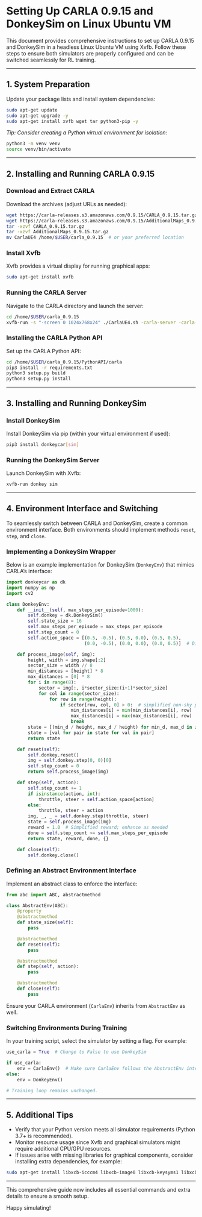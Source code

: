 # Setting Up CARLA 0.9.15 and DonkeySim on Linux Ubuntu VM

This document provides comprehensive instructions to set up CARLA 0.9.15 and DonkeySim in a headless Linux Ubuntu VM using Xvfb. Follow these steps to ensure both simulators are properly configured and can be switched seamlessly for RL training.

---

## 1. System Preparation

Update your package lists and install system dependencies:
```bash
sudo apt-get update
sudo apt-get upgrade -y
sudo apt-get install xvfb wget tar python3-pip -y
```

*Tip: Consider creating a Python virtual environment for isolation:*
```bash
python3 -m venv venv
source venv/bin/activate
```

---

## 2. Installing and Running CARLA 0.9.15

### Download and Extract CARLA

Download the archives (adjust URLs as needed):
```bash
wget https://carla-releases.s3.amazonaws.com/0.9.15/CARLA_0.9.15.tar.gz
wget https://carla-releases.s3.amazonaws.com/0.9.15/AdditionalMaps_0.9.15.tar.gz
tar -xzvf CARLA_0.9.15.tar.gz
tar -xzvf AdditionalMaps_0.9.15.tar.gz
mv CarlaUE4 /home/$USER/carla_0.9.15  # or your preferred location
```

### Install Xvfb

Xvfb provides a virtual display for running graphical apps:
```bash
sudo apt-get install xvfb
```

### Running the CARLA Server

Navigate to the CARLA directory and launch the server:
```bash
cd /home/$USER/carla_0.9.15
xvfb-run -s "-screen 0 1024x768x24" ./CarlaUE4.sh -carla-server -carla-port=2000 -windowed
```

### Installing the CARLA Python API

Set up the CARLA Python API:
```bash
cd /home/$USER/carla_0.9.15/PythonAPI/carla
pip3 install -r requirements.txt
python3 setup.py build
python3 setup.py install
```

---

## 3. Installing and Running DonkeySim

### Install DonkeySim

Install DonkeySim via pip (within your virtual environment if used):
```bash
pip3 install donkeycar[sim]
```

### Running the DonkeySim Server

Launch DonkeySim with Xvfb:
```bash
xvfb-run donkey sim
```

---

## 4. Environment Interface and Switching

To seamlessly switch between CARLA and DonkeySim, create a common environment interface. Both environments should implement methods `reset`, `step`, and `close`. 

### Implementing a DonkeySim Wrapper

Below is an example implementation for DonkeySim (`DonkeyEnv`) that mimics CARLA’s interface:

```python
import donkeycar as dk
import numpy as np
import cv2

class DonkeyEnv:
    def __init__(self, max_steps_per_episode=1000):
        self.donkey = dk.DonkeySim()
        self.state_size = 16
        self.max_steps_per_episode = max_steps_per_episode
        self.step_count = 0
        self.action_space = [(0.5, -0.5), (0.5, 0.0), (0.5, 0.5),
                             (0.0, -0.5), (0.0, 0.0), (0.0, 0.5)]  # Discrete actions

    def process_image(self, img):
        height, width = img.shape[:2]
        sector_size = width // 8
        min_distances = [height] * 8
        max_distances = [0] * 8
        for i in range(8):
            sector = img[:, i*sector_size:(i+1)*sector_size]
            for col in range(sector_size):
                for row in range(height):
                    if sector[row, col, 0] > 0:  # simplified non-sky pixel check
                        min_distances[i] = min(min_distances[i], row)
                        max_distances[i] = max(max_distances[i], row)
                        break
        state = [(min_d / height, max_d / height) for min_d, max_d in zip(min_distances, max_distances)]
        state = [val for pair in state for val in pair]
        return state

    def reset(self):
        self.donkey.reset()
        img = self.donkey.step(0, 0)[0]
        self.step_count = 0
        return self.process_image(img)

    def step(self, action):
        self.step_count += 1
        if isinstance(action, int):
            throttle, steer = self.action_space[action]
        else:
            throttle, steer = action
        img, _, _ = self.donkey.step(throttle, steer)
        state = self.process_image(img)
        reward = 1.0  # Simplified reward; enhance as needed
        done = self.step_count >= self.max_steps_per_episode
        return state, reward, done, {}

    def close(self):
        self.donkey.close()
```

### Defining an Abstract Environment Interface

Implement an abstract class to enforce the interface:
```python
from abc import ABC, abstractmethod

class AbstractEnv(ABC):
    @property
    @abstractmethod
    def state_size(self):
        pass

    @abstractmethod
    def reset(self):
        pass

    @abstractmethod
    def step(self, action):
        pass

    @abstractmethod
    def close(self):
        pass
```

Ensure your CARLA environment (`CarlaEnv`) inherits from `AbstractEnv` as well.

### Switching Environments During Training

In your training script, select the simulator by setting a flag. For example:
```python
use_carla = True  # Change to False to use DonkeySim

if use_carla:
    env = CarlaEnv()  # Make sure CarlaEnv follows the AbstractEnv interface
else:
    env = DonkeyEnv()

# Training loop remains unchanged.
```

---

## 5. Additional Tips

- Verify that your Python version meets all simulator requirements (Python 3.7+ is recommended).
- Monitor resource usage since Xvfb and graphical simulators might require additional CPU/GPU resources.
- If issues arise with missing libraries for graphical components, consider installing extra dependencies, for example:
```bash
sudo apt-get install libxcb-icccm4 libxcb-image0 libxcb-keysyms1 libxcb-render-util0 libxcb-xinerama0
```

---

This comprehensive guide now includes all essential commands and extra details to ensure a smooth setup.

Happy simulating!